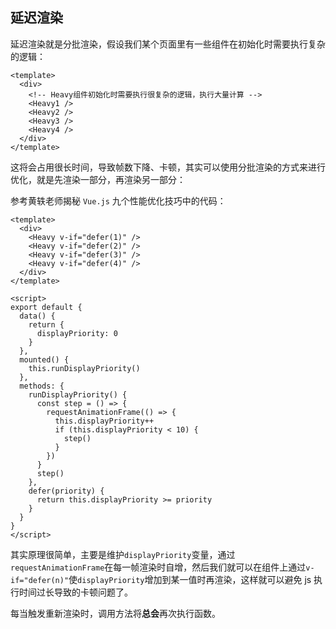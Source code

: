 ## 延迟渲染

延迟渲染就是分批渲染，假设我们某个页面里有一些组件在初始化时需要执行复杂的逻辑：

```vue
<template>
  <div>
    <!-- Heavy组件初始化时需要执行很复杂的逻辑，执行大量计算 -->
    <Heavy1 />
    <Heavy2 />
    <Heavy3 />
    <Heavy4 />
  </div>
</template>
```

这将会占用很长时间，导致帧数下降、卡顿，其实可以使用分批渲染的方式来进行优化，就是先渲染一部分，再渲染另一部分：

参考黄轶老师揭秘 `Vue.js` 九个性能优化技巧中的代码：

```vue
<template>
  <div>
    <Heavy v-if="defer(1)" />
    <Heavy v-if="defer(2)" />
    <Heavy v-if="defer(3)" />
    <Heavy v-if="defer(4)" />
  </div>
</template>

<script>
export default {
  data() {
    return {
      displayPriority: 0
    }
  },
  mounted() {
    this.runDisplayPriority()
  },
  methods: {
    runDisplayPriority() {
      const step = () => {
        requestAnimationFrame(() => {
          this.displayPriority++
          if (this.displayPriority < 10) {
            step()
          }
        })
      }
      step()
    },
    defer(priority) {
      return this.displayPriority >= priority
    }
  }
}
</script>
```

其实原理很简单，主要是维护`displayPriority`变量，通过`requestAnimationFrame`在每一帧渲染时自增，然后我们就可以在组件上通过`v-if="defer(n)"`使`displayPriority`增加到某一值时再渲染，这样就可以避免 js 执行时间过长导致的卡顿问题了。

每当触发重新渲染时，调用方法将**总会**再次执行函数。